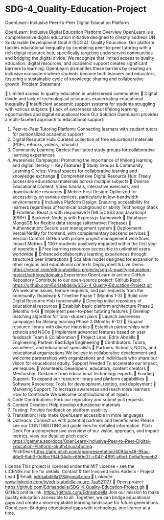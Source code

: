 # SDG-4_Quality-Education-Project
OpenLearn: Inclusive Peer-to-Peer Digital Education Platform
 
OpenLearn: Inclusive Digital Education Platform
Overview
OpenLearn is a comprehensive digital education initiative designed to directly address UN Sustainable Development Goal 4 (SDG 4): Quality Education. Our platform tackles educational inequality by combining peer-to-peer tutoring with a rich digital resource hub, specifically targeting underserved communities and bridging the digital divide.
We recognize that limited access to quality education, digital resources, and academic support creates significant barriers to learning. OpenLearn dismantles these barriers by creating an inclusive ecosystem where students become both learners and educators, fostering a sustainable cycle of knowledge sharing and collaborative growth.
Problem Statement

	Limited access to quality education in underserved communities
	Digital divide and lack of technological resources exacerbating educational inequality
	Insufficient academic support systems for students struggling with various subjects
	Lack of awareness about lifelong learning opportunities and digital educational tools
 Our Solution
OpenLearn provides a multi-faceted approach to educational support:
1.	Peer-to-Peer Tutoring Platform: Connecting learners with student tutors for personalized academic support
2.	Digital Resource Hub: Curated collection of free educational materials (PDFs, eBooks, videos, tutorials)
3.	Community Learning Circles: Facilitated study groups for collaborative learning experiences
4.	Awareness Campaigns: Promoting the importance of lifelong learning and digital literacy
✨ Key Features
	Study Groups & Community Learning Circles: Virtual spaces for collaborative learning and knowledge exchange
	Comprehensive Digital Resource Hub: Freely accessible educational materials across multiple subjects
	Diverse Educational Content: Video tutorials, interactive exercises, and downloadable resources
	Mobile-First Design: Optimized for accessibility on various devices, particularly in low-bandwidth environments
	Inclusive Platform Design: Ensuring accessibility for learners regardless of technical background or ability
Technology Stack
	Frontend: React.js with responsive HTML5/CSS3 and JavaScript (ES6+)
	Backend: Node.js with Express.js framework
	Database: MongoDB for flexible data storage (alternative: Firebase)
	Authentication: Secure user management system
	Deployment: Vercel/Netlify for frontend, with complementary backend services
	Version Control: GitHub with proper project management workflows
Impact Metrics
	100+ students positively impacted within the first year of operation
	Free learning resources accessible to unlimited users worldwide
	Enhanced collaborative learning experiences through structured peer interactions
	Scalable model designed for expansion to other regions and educational contexts
Deployment & Live Demo:
https://vercel.com/edris-abdellas-projects/sdg-4-quality-education-project/settings/domains
Experience OpenLearn in action:
GitHub Repository
Contribute to our open-source project:
GitHub Repo: https://github.com/Edrisabdella/SDG-4_Quality-Education-Project.git
We welcome issues, feature requests, and pull requests from the community.
Roadmap & Timeline
Phase 1 (Months 1-3)
	Build core Digital Resource Hub functionality
	Develop initial repository of educational resources
	Establish basic platform architecture
Phase 2 (Months 4-6)
	Implement peer-to-peer tutoring features
	Develop matching algorithm for tutor-student pairs
	Launch awareness campaigns for lifelong learning
Phase 3 (Months 6-12)
	Expand resource library with diverse materials
	Establish partnerships with schools and NGOs
	Implement advanced features based on user feedback
Team & Collaboration
	Project Lead: Edris Abdella
	Engineering Partner: EastEdge Engineering
	Contributors: Tutors, volunteers, and educational specialists
	Partners: Schools, NGOs, and educational organizations
We believe in collaborative development and welcome partnerships with organizations and individuals who share our vision for educational equity.
Support Needed
To accelerate our impact, we require:
	Volunteers: Developers, educators, content creators
	Mentorship: Guidance from educational technology experts
	Funding Support: To expand our resource library and platform capabilities
	Software Resources: Tools for development, testing, and deployment
	Marketing Support: To increase awareness and reach more learners
 How to Contribute
We welcome contributions of all types:
1.	Code Contributions: Fork our repository and submit pull requests
2.	Content Creation: Help develop educational materials
3.	Testing: Provide feedback on platform usability
4.	Translation: Help make OpenLearn accessible in more languages
5.	Outreach: Connect us with potential partners and beneficiaries
Please see our CONTRIBUTING.md guidelines for detailed information.
Pitch Deck
For a comprehensive overview of our vision, approach, and impact metrics, view our detailed pitch deck:
https://gamma.app/docs/OpenLearn-Inclusive-Peer-to-Peer-Digital-Education-Platform-okuth4nuoa4bcmg
PitchDeck:https://app.pitch.com/app/presentation/4094ae48-95ac-46e6-9ab3-0c8bc764b34d/cc650e07-c047-4891-a6bd-0b9affeeaeb2
 
License
This project is licensed under the MIT License - see the LICENSE.md file for details.
Contact & Get Involved
Edris Abdella - Project Lead
	Email: edrisabdella178@gmail.com
	LinkedIn: www.linkedin.com/in/edris-abdella-nuure-7aa521177
	Open project: : https://github.com/Edrisabdella/SDG-4_Quality-Education-Project.git
	GitHub profile link: https://github.com/Edrisabdella
Join our mission to make quality education accessible to all. Together, we can bridge educational gaps and create a more equitable learning landscape for future generations.
OpenLearn: Bridging educational gaps with technology, one learner at a time.

